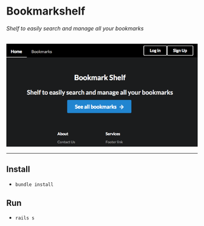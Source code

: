 # Bookmarkshelf
###### Shelf to easily search and manage all your bookmarks

![Home Screen](/screenshots/homescreen.png)

---

## Install
* `bundle install`

## Run
* `rails s`
